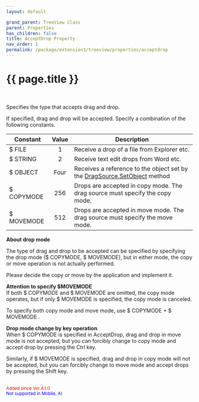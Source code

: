 ```yaml
---
layout: default

grand_parent: TreeView Class
parent: Properties
has_children: false
title: AcceptDrop Property
nav_order: 1
permalink: /package/extension3/treeview/properties/acceptdrop
---
```

# {{ page.title }}
<br>

Specifies the type that accepts drag and drop.

If specified, drag and drop will be accepted. Specify a combination of the following constants.

| Constant   | Value | Description                                                                  |
|------------|:-----:|------------------------------------------------------------------------------|
| $ FILE     |   1   | Receive a drop of a file from Explorer etc.                                  |
| $ STRING   |   2   | Receive text edit drops from Word etc.                                       |
| $ OBJECT   |  Four | Receives a reference to the object set by the [DragSource.SetObject](/package/extension4/dragsource/methods/setobject) method    |
| $ COPYMODE |  256  | Drops are accepted in copy mode. The drag source must specify the copy mode. |
| $ MOVEMODE |  512  | Drops are accepted in move mode. The drag source must specify the move mode. |

**About drop mode**<br>

The type of drag and drop to be accepted can be specified by specifying the drop mode ($ COPYMODE, $ MOVEMODE), but in either mode, the copy or move operation is not actually performed.

Please decide the copy or move by the application and implement it.

**Attention to specify $MOVEMODE**<br>
If both $ COPYMODE and $ MOVEMODE are omitted, the copy mode operates, but if only $ MOVEMODE is specified, the copy mode is canceled.

To specify both copy mode and move mode, use $ COPYMODE + $ MOVEMODE .

**Drop mode change by key operation**<br>
When $ COPYMODE is specified in AcceptDrop, drag and drop in move mode is not accepted, but you can forcibly change to copy mode and accept drop by pressing the Ctrl key.

 

Similarly, if $ MOVEMODE is specified, drag and drop in copy mode will not be accepted, but you can forcibly change to move mode and accept drops by pressing the Shift key.

 
<br><small><span style="color:red">Added since Ver.4.1.0 </span></small>
<br><small><span style="color:blue">Not supported in Mobile, AI</span></small>
